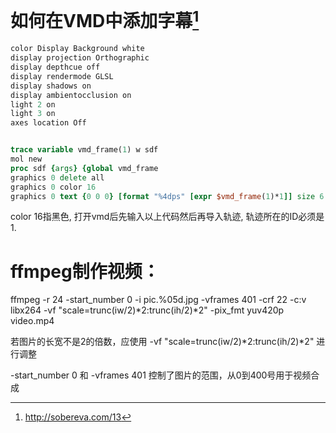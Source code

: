 # 如何在VMD中添加字幕[^1]
```tcl
color Display Background white
display projection Orthographic
display depthcue off
display rendermode GLSL
display shadows on
display ambientocclusion on 
light 2 on
light 3 on
axes location Off


trace variable vmd_frame(1) w sdf
mol new
proc sdf {args} {global vmd_frame
graphics 0 delete all
graphics 0 color 16
graphics 0 text {0 0 0} [format "%4dps" [expr $vmd_frame(1)*1]] size 6 thickness 4}
```
color 16指黑色, 打开vmd后先输入以上代码然后再导入轨迹, 轨迹所在的ID必须是1. 

# ffmpeg制作视频：

ffmpeg -r 24 -start_number 0 -i pic.%05d.jpg -vframes 401 -crf 22 -c:v libx264 -vf "scale=trunc(iw/2)*2:trunc(ih/2)*2" -pix_fmt yuv420p  video.mp4

若图片的长宽不是2的倍数，应使用 -vf "scale=trunc(iw/2)*2:trunc(ih/2)*2" 进行调整

-start_number 0 和 -vframes 401 控制了图片的范围，从0到400号用于视频合成


[^1]:http://sobereva.com/13
